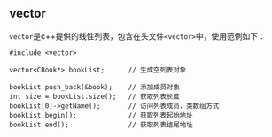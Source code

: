 
## vector

`vector`是c++提供的线性列表，包含在头文件`<vector>`中，使用范例如下：  

```
#include <vector>

vector<CBook*> bookList;      // 生成空列表对象

bookList.push_back(&book);    // 添加成员对象
int size = bookList.size();   // 获取列表长度
bookList[0]->getName();       // 访问列表成员，类数组方式
bookList.begin();             // 获取列表起始地址
bookList.end();               // 获取列表结尾地址
```
